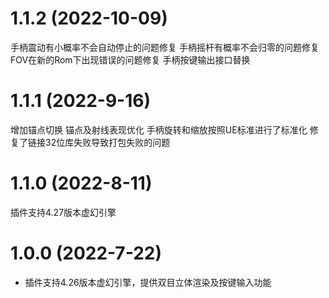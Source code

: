 # 1.1.2 (2022-10-09)
 手柄震动有小概率不会自动停止的问题修复
 手柄摇杆有概率不会归零的问题修复
 FOV在新的Rom下出现错误的问题修复
 手柄按键输出接口替换
# 1.1.1 (2022-9-16)
增加锚点切换
锚点及射线表现优化
手柄旋转和缩放按照UE标准进行了标准化
修复了链接32位库失败导致打包失败的问题
# 1.1.0 (2022-8-11)
插件支持4.27版本虚幻引擎
# 1.0.0 (2022-7-22)
* 插件支持4.26版本虚幻引擎，提供双目立体渲染及按键输入功能
